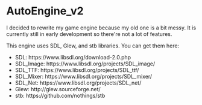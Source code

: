 # AutoEngine_v2

I decided to rewrite my game engine because my old one is a bit messy. It is currently still in early development so there're not a lot of features.

This engine uses SDL, Glew, and stb libraries. You can get them here:

<ul>
  <li>SDL: https://www.libsdl.org/download-2.0.php</li>
  <li>SDL_Image: https://www.libsdl.org/projects/SDL_image/</li>
  <li>SDL_TTF: https://www.libsdl.org/projects/SDL_ttf/</li>
  <li>SDL_Mixer: https://www.libsdl.org/projects/SDL_mixer/</li>
  <li>SDL_Net: https://www.libsdl.org/projects/SDL_net/</li>
  <li>Glew: http://glew.sourceforge.net/</li>
  <li>stb: https://github.com/nothings/stb</li>
</ul>











